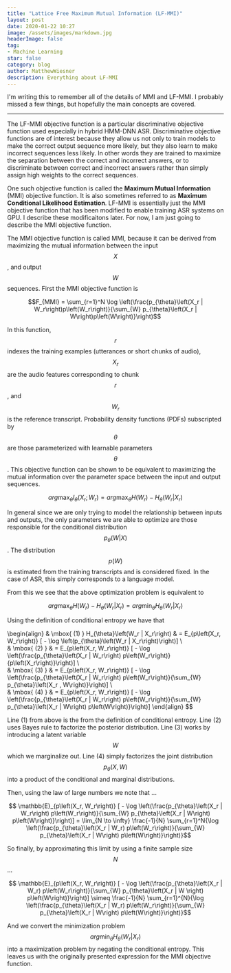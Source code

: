 ```yaml
---
title: "Lattice Free Maximum Mutual Information (LF-MMI)"
layout: post
date: 2020-01-22 10:27
image: /assets/images/markdown.jpg
headerImage: false
tag:
- Machine Learning
star: false
category: blog
author: MatthewWiesner
description: Everything about LF-MMI
---
```


I'm writing this to remember all of the details of MMI and LF-MMI. I probably missed a few things, but hopefully the main concepts are covered.

__________________________________________________________________________

The LF-MMI objective function is a particular discriminative objective function used especially in hybrid HMM-DNN ASR.
Discriminative objective functions are of interest because they allow us not only to train models to make the correct output sequence
more likely, but they also learn to make incorrect sequences less likely. In other words they are trained to maximize the separation
between the correct and incorrect answers, or to discriminate between correct and incorrect answers rather than simply assign high weights to the correct sequences.

One such objective function is called the **Maximum Mutual Information** (MMI) objective function. It is also sometimes referred to as
**Maximum Conditional Likelihood Estimation**. LF-MMI is essentially just the MMI objective function that has been modified to enable 
training ASR systems on GPU. I describe these modificaitons later. For now, I am just going to describe the MMI objective function.

The MMI objective function is called MMI, because it can be derived from maximizing the mutual information between the input
$$X$$, and output $$W$$ sequences. First the MMI objective function is

$$F_{MMI} = \sum_{r=1}^N \log \left(\frac{p_{\theta}\left(X_r | W_r\right)p\left(W_r\right)}{\sum_{W} p_{\theta}\left(X_r | W\right)p\left(W\right)}\right)$$

In this function, $$r$$ indexes the training examples (utterances or short chunks of audio), $$X_r$$ are the audio features corresponding to chunk $$r$$, and $$W_r$$ is the reference transcript. Probability density functions (PDFs) subscripted by $$\theta$$ are those parameterized with learnable parameters $$\theta$$. This objective function can be shown to be equivalent to maximizing the mutual information over the parameter space between the input and output sequences.

$$ arg\max_\theta I_\theta \left(X_r; W_r\right) = arg\max_\theta H\left(W_r\right) - H_\theta\left(W_r | X_r\right)$$

In general since we are only trying to model the relationship between inputs and outputs, the only parameters we are able to optimize
are those responsible for the conditional distribution $$p_\theta\left(W | X\right)$$. The distribution $$p\left(W\right)$$ is estimated
from the training transcripts and is considered fixed. In the case of ASR, this simply corresponds to a language model.

From this we see that the above optimization problem is equivalent to

$$ arg\max_\theta H\left(W_r\right) - H_\theta\left(W_r | X_r\right) = arg\min_\theta H_{\theta}\left(W_r | X_r\right)$$

Using the definition of conditional entropy we have that

\begin{align}
& \mbox{ (1)   } H_{\theta}\left(W_r | X_r\right) & = E_{p\left(X_r, W_r\right)} [ - \log \left(p_{\theta}\left(W_r | X_r\right)\right)] \\\
& \mbox{ (2)   } & = E_{p\left(X_r, W_r\right)} [ - \log \left(\frac{p_{\theta}\left(X_r | W_r\right) p\left(W_r\right)}{p\left(X_r\right)}\right)] \\\
& \mbox{ (3)   } & = E_{p\left(X_r, W_r\right)} [ - \log \left(\frac{p_{\theta}\left(X_r | W_r\right) p\left(W_r\right)}{\sum_{W} p_{\theta}\left(X_r , W\right)}\right)] \\\
& \mbox{ (4)   } & = E_{p\left(X_r, W_r\right)} [ - \log \left(\frac{p_{\theta}\left(X_r | W_r\right) p\left(W_r\right)}{\sum_{W} p_{\theta}\left(X_r | W\right) p\left(W\right)}\right)] 
\end{align}
$$

Line (1) from above is the from the definition of conditional entropy. Line (2) uses Bayes rule to factorize the posterior distribution. Line (3)
works by introducing a latent variable $$W$$ which we marginalize out. Line (4) simply factorizes the joint distribution $$p_{\theta}\left(X, W\right)$$
into a product of the conditional and marginal distributions.

Then, using the law of large numbers we note that ...

$$ \mathbb{E}_{p\left(X_r, W_r\right)} [ - \log \left(\frac{p_{\theta}\left(X_r | W_r\right) p\left(W_r\right)}{\sum_{W} p_{\theta}\left(X_r | W\right) p\left(W\right)}\right)]  = \lim_{N \to \infty} \frac{-1}{N} \sum_{r=1}^N{\log \left(\frac{p_{\theta}\left(X_r | W_r) p\left(W_r\right)}{\sum_{W} p_{\theta}\left(X_r | W\right) p\left(W\right)}\right)}$$

So finally, by approximating this limit by using a finite sample size $$N$$ ...

$$ \mathbb{E}_{p\left(X_r, W_r\right)} [ - \log \left(\frac{p_{\theta}\left(X_r | W_r) p\left(W_r\right)}{\sum_{W} p_{\theta}\left(X_r | W \right) p\left(W\right)}\right)]  \simeq \frac{-1}{N} \sum_{r=1}^{N}{\log \left(\frac{p_{\theta}\left(X_r | W_r) p\left(W_r\right)}{\sum_{W} p_{\theta}\left(X_r | W\right) p\left(W\right)}\right)}$$

And we convert the minimization problem $$ arg\min_\theta H_{\theta}\left(W_r | X_r\right)$$ into a maximization problem by negating the conditional entropy. This leaves us with the originally presented expression for the MMI objective function.
